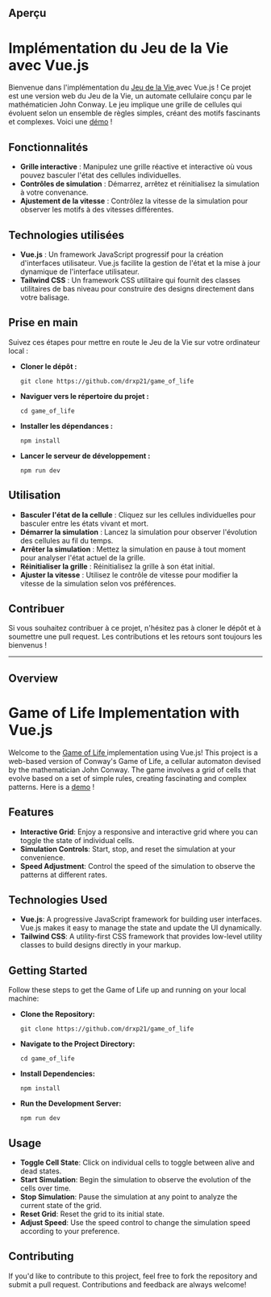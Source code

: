<h2>Aperçu</h2>
<h1>Implémentation du Jeu de la Vie avec Vue.js</h1>
<p>
  Bienvenue dans l'implémentation du <a href="https://fr.wikipedia.org/wiki/Jeu_de_la_vie"> Jeu de la Vie </a> avec Vue.js ! Ce projet est une version web du Jeu de la Vie, un automate cellulaire conçu par le mathématicien John Conway. Le jeu implique une grille de cellules qui évoluent selon un ensemble de règles simples, créant des motifs fascinants et complexes.
  Voici une <a href="https://game-of-life-eight-amber.vercel.app/">démo</a> !
</p>

<h2>Fonctionnalités</h2>
<ul>
  <li><strong>Grille interactive</strong> : Manipulez une grille réactive et interactive où vous pouvez basculer l'état des cellules individuelles.</li>
  <li><strong>Contrôles de simulation</strong> : Démarrez, arrêtez et réinitialisez la simulation à votre convenance.</li>
  <li><strong>Ajustement de la vitesse</strong> : Contrôlez la vitesse de la simulation pour observer les motifs à des vitesses différentes.</li>
</ul>

<h2>Technologies utilisées</h2>
<ul>
  <li><strong>Vue.js</strong> : Un framework JavaScript progressif pour la création d'interfaces utilisateur. Vue.js facilite la gestion de l'état et la mise à jour dynamique de l'interface utilisateur.</li>
  <li><strong>Tailwind CSS</strong> : Un framework CSS utilitaire qui fournit des classes utilitaires de bas niveau pour construire des designs directement dans votre balisage.</li>
</ul>

<h2>Prise en main</h2>
<p>Suivez ces étapes pour mettre en route le Jeu de la Vie sur votre ordinateur local :</p>
<ul>
  <li>
    <p><strong>Cloner le dépôt :</strong></p>
    <code>git clone https://github.com/drxp21/game_of_life</code>
  </li>
  <li>
    <p><strong>Naviguer vers le répertoire du projet :</strong></p>
    <code>cd game_of_life</code>
  </li>
  <li>
    <p><strong>Installer les dépendances :</strong></p>
    <code>npm install</code>
  </li>
  <li>
    <p><strong>Lancer le serveur de développement :</strong></p>
    <code>npm run dev</code>
  </li>
</ul>

<h2>Utilisation</h2>
<ul>
  <li><strong>Basculer l'état de la cellule</strong> : Cliquez sur les cellules individuelles pour basculer entre les états vivant et mort.</li>
  <li><strong>Démarrer la simulation</strong> : Lancez la simulation pour observer l'évolution des cellules au fil du temps.</li>
  <li><strong>Arrêter la simulation</strong> : Mettez la simulation en pause à tout moment pour analyser l'état actuel de la grille.</li>
  <li><strong>Réinitialiser la grille</strong> : Réinitialisez la grille à son état initial.</li>
  <li><strong>Ajuster la vitesse</strong> : Utilisez le contrôle de vitesse pour modifier la vitesse de la simulation selon vos préférences.</li>
</ul>

<h2>Contribuer</h2>
<p>
  Si vous souhaitez contribuer à ce projet, n'hésitez pas à cloner le dépôt et à soumettre une pull request. Les contributions et les retours sont toujours les bienvenus !
</p>

<hr />

<h2>Overview</h2>
<h1>Game of Life Implementation with Vue.js</h1>
<p>

  Welcome to the <a href="https://en.wikipedia.org/wiki/Conway%27s_Game_of_Life"> Game of Life </a>implementation using Vue.js! This project is a web-based version of Conway's Game of Life, a cellular automaton devised by the mathematician John Conway. The game involves a grid of cells that evolve based on a set of simple rules, creating fascinating and complex patterns.
  Here is a <a href="https://game-of-life-eight-amber.vercel.app/">demo</a> !
</p>

<h2>Features</h2>
<ul>
  <li><strong>Interactive Grid</strong>: Enjoy a responsive and interactive grid where you can toggle the state of individual cells.</li>
  <li><strong>Simulation Controls</strong>: Start, stop, and reset the simulation at your convenience.</li>
  <li><strong>Speed Adjustment</strong>: Control the speed of the simulation to observe the patterns at different rates.</li>
</ul>

<h2>Technologies Used</h2>
<ul>
  <li><strong>Vue.js</strong>: A progressive JavaScript framework for building user interfaces. Vue.js makes it easy to manage the state and update the UI dynamically.</li>
  <li><strong>Tailwind CSS</strong>: A utility-first CSS framework that provides low-level utility classes to build designs directly in your markup.</li>
</ul>

<h2>Getting Started</h2>
<p>Follow these steps to get the Game of Life up and running on your local machine:</p>
<ul>
  <li>
    <p><strong>Clone the Repository:</strong></p>
    <code>git clone https://github.com/drxp21/game_of_life</code>
  </li>
  <li>
    <p><strong>Navigate to the Project Directory:</strong></p>
    <code>cd game_of_life</code>
  </li>
  <li>
    <p><strong>Install Dependencies:</strong></p>
    <code>npm install</code>
  </li>
  <li>
    <p><strong>Run the Development Server:</strong></p>
    <code>npm run dev</code>
  </li>
</ul>

<h2>Usage</h2>
<ul>
  <li><strong>Toggle Cell State</strong>: Click on individual cells to toggle between alive and dead states.</li>
  <li><strong>Start Simulation</strong>: Begin the simulation to observe the evolution of the cells over time.</li>
  <li><strong>Stop Simulation</strong>: Pause the simulation at any point to analyze the current state of the grid.</li>
  <li><strong>Reset Grid</strong>: Reset the grid to its initial state.</li>
  <li><strong>Adjust Speed</strong>: Use the speed control to change the simulation speed according to your preference.</li>
</ul>

<h2>Contributing</h2>
<p>If you'd like to contribute to this project, feel free to fork the repository and submit a pull request. Contributions and feedback are always welcome!</p>
